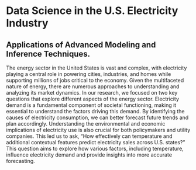 # Data Science in the U.S. Electricity Industry
## Applications of Advanced Modeling and Inference Techniques.

The energy sector in the United States is vast and complex, with electricity playing a central role in powering cities, industries, and homes while supporting millions of jobs critical to the economy. Given the multifaceted nature of energy, there are numerous approaches to understanding and analyzing its market dynamics. In our research, we focused on two key questions that explore different aspects of the energy sector.
Electricity demand is a fundamental component of societal functioning, making it essential to understand the factors driving this demand. By identifying the causes of electricity consumption, we can better forecast future trends and plan accordingly. Understanding the environmental and economic implications of electricity use is also crucial for both policymakers and utility companies. This led us to ask, “How effectively can temperature and additional contextual features predict electricity sales across U.S. states?” This question aims to explore how various factors, including temperature, influence electricity demand and provide insights into more accurate forecasting. 

